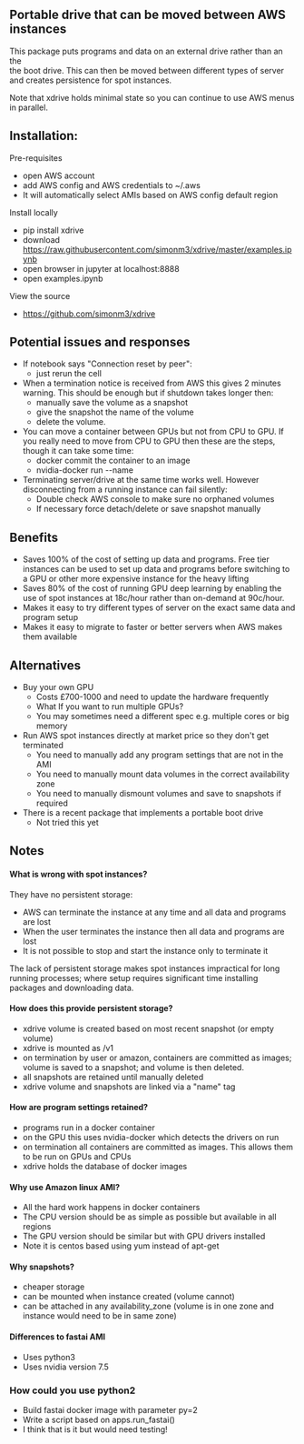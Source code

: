 ## Portable drive that can be moved between AWS instances

This package puts programs and data on an external drive rather than an the  
the boot drive. This can then be moved between different types of server 
and creates persistence for spot instances.

Note that xdrive holds minimal state so you can continue to use AWS menus in
parallel.

## Installation:

Pre-requisites
* open AWS account 
* add AWS config and AWS credentials to ~/.aws
* It will automatically select AMIs based on AWS config default region

Install locally
* pip install xdrive
* download https://raw.githubusercontent.com/simonm3/xdrive/master/examples.ipynb
* open browser in jupyter at localhost:8888
* open examples.ipynb

View the source
* https://github.com/simonm3/xdrive

## Potential issues and responses

* If notebook says "Connection reset by peer":
   - just rerun the cell
* When a termination notice is received from AWS this gives 2 minutes warning.
This should be enough but if shutdown takes longer then:
   - manually save the volume as a snapshot
   - give the snapshot the name of the volume
   - delete the volume.
* You can move a container between GPUs but not from CPU to GPU. If you really 
need to move from CPU to GPU then these are the steps, though it can take some
time:
   - docker commit the container to an image
   - nvidia-docker run --name <container> <image>
* Terminating server/drive at the same time works well. However disconnecting 
from a running instance can fail silently:
   - Double check AWS console to make sure no orphaned volumes
   - If necessary force detach/delete or save snapshot manually
   
## Benefits

* Saves 100% of the cost of setting up data and programs. Free tier instances
can be used to set up data and programs before switching to a GPU or other 
more expensive instance for the heavy lifting
* Saves 80% of the cost of running GPU deep learning by enabling the use of 
spot instances at 18c/hour rather than on-demand at 90c/hour.
* Makes it easy to try different types of server on the exact same data and 
program setup
* Makes it easy to migrate to faster or better servers when AWS makes them
available

## Alternatives

* Buy your own GPU
  - Costs £700-1000 and need to update the hardware frequently
  - What If you want to run multiple GPUs?
  - You may sometimes need a different spec e.g. multiple cores or big memory 
* Run AWS spot instances directly at market price so they don't get terminated
  - You need to manually add any program settings that are not in the AMI
  - You need to manually mount data volumes in the correct availability zone
  - You need to manually dismount volumes and save to snapshots if required
* There is a recent package that implements a portable boot drive
  - Not tried this yet

## Notes

#### What is wrong with spot instances?

They have no persistent storage:

* AWS can terminate the instance at any time and all data and programs are lost
* When the user terminates the instance then all data and programs are lost
* It is not possible to stop and start the instance only to terminate it

The lack of persistent storage makes spot instances impractical for long 
running processes; where setup requires significant time installing packages 
and downloading data.
    
#### How does this provide persistent storage?

* xdrive volume is created based on most recent snapshot (or empty volume)
* xdrive is mounted as /v1
* on termination by user or amazon, containers are committed as images;
volume is saved to a snapshot; and volume is then deleted.
* all snapshots are retained until manually deleted
* xdrive volume and snapshots are linked via a "name" tag

#### How are program settings retained?

* programs run in a docker container
* on the GPU this uses nvidia-docker which detects the drivers on run
* on termination all containers are committed as images. This allows them to
be run on GPUs and CPUs
* xdrive holds the database of docker images

#### Why use Amazon linux AMI?

* All the hard work happens in docker containers
* The CPU version should be as simple as possible but available in all regions
* The GPU version should be similar but with GPU drivers installed
* Note it is centos based using yum instead of apt-get

#### Why snapshots?

* cheaper storage
* can be mounted when instance created (volume cannot)
* can be attached in any availability_zone (volume is in one zone and instance 
                                            would need to be in same zone)

#### Differences to fastai AMI

* Uses python3
* Uses nvidia version 7.5

### How could you use python2

* Build fastai docker image with parameter py=2
* Write a script based on apps.run_fastai()
* I think that is it but would need testing!